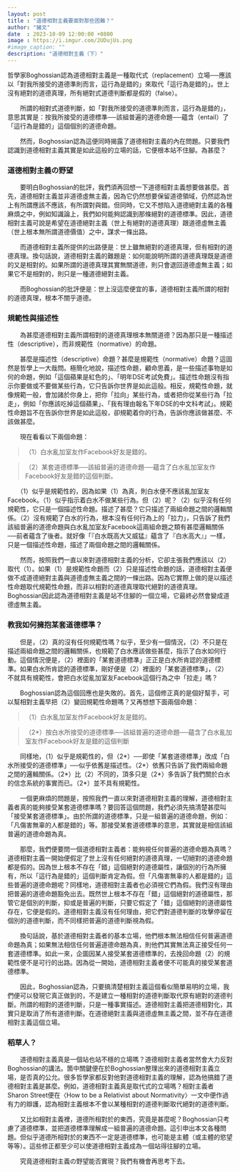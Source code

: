```yaml
---
layout: post
title : "道德相對主義要面對那些困難？"
author: "豬文"
date  : 2023-10-09 12:00:00 +0800
image : https://i.imgur.com/2UDujUs.png
#image_caption: ""
description: "道德相對主義（下）"
---
```


哲學家Boghossian認為道德相對主義是一種取代式（replacement）立場──應該以「對我所接受的道德準則而言，這行為是錯的」來取代「這行為是錯的」。世上沒有絕對的道德真理，所有絕對式道德判斷都是假的（false）。

<!--more-->

　　所謂的相對式道德判斷，如「對我所接受的道德準則而言，這行為是錯的」，意思其實是：按我所接受的道德標準──該組普遍的道德命題──蘊含（entail）了「這行為是錯的」這個個別的道德命題。

　　然而，Boghossian認為這便同時揭露了道德相對主義的內在問題。只要我們認識到道德相對主義其實是如此這般的立場的話，它便根本站不住腳。為甚麼？


### 道德相對主義の野望

　　要明白Boghossian的批評，我們須再回想一下道德相對主義想要做甚麼。首先，道德相對主義並非道德虛無主義，因為它仍然想要保留道德領域，仍然認為世上有所謂應該不應該，有所謂對與錯。但同時，它又不想陷入道德絕對主義的各種麻煩之中，例如知識論上，我們如何能夠認識到那條絕對的道德標準。因此，道德相對主義可說是希望在道德絕對主義（世上有絕對的道德真理）跟道德虛無主義（世上根本無所謂道德價值）之中，謀求一條出路。

　　而道德相對主義所提供的出路便是：世上雖無絕對的道德真理，但有相對的道德真理。換句話說，道德相對主義的難題是：如何能說明所謂的道德真理既是道德的又是相對的。如果所謂的道德真理其實無關道德，則只會退回道德虛無主義；如果它不是相對的，則只是一種道德絕對主義。

　　而Boghossian的批評便是：世上沒這麼便宜的事，道德相對主義所謂的相對的道德真理，根本不關乎道德。


### 規範性與描述性

　　為甚麼道德相對主義所謂相對的道德真理根本無關道德？因為那只是一種描述性（descriptive），而非規範性（normative）的命題。

　　甚麼是描述性（descriptive）命題？甚麼是規範性（normative）命題？這固然是哲學上一大哉問。極簡化地說，描述性命題，顧命思義，是一些描述事物是如何的命題，例如「這個蘋果是紅色的」、「明年DSE考試免費」。描述性命題沒有指示你要做或不要做某些行為，它只告訴你世界是如此這般。相反，規範性命題，就像規範一般，會加諸於你身上，把你「拉向」某些行為，或者把你從某些行為「拉走」，例如「你應該吃掉這個蘋果」、「我有理由報名下年DSE的中文科考試」。規範性命題旨不在告訴你世界是如此這般，卻規範着你的行為，告訴你應該做甚麼、不該做甚麼。

　　現在看看以下兩個命題：

> （1）白水亂加室友作Facebook好友是錯的。

> （2）某套道德標準──該組普遍的道德命題──蘊含了白水亂加室友作Facebook好友是錯的這個判斷。

　　（1）似乎是規範性的，因為如果（1）為真，則白水便不應該亂加室友Facebook。（1）似乎指示着白水不做某些行為。但（2）呢？（2）似乎沒有任何規範性，它只是一個描述性命題。描述了甚麼？它只描述了兩組命題之間的邏輯關係。（2）沒有規範了白水的行為，根本沒有任何行為上的「拉力」，只告訴了我們該組普遍的道德命題與白水亂加室友Facebook這兩組命題之類有甚麼邏輯關係──前者蘊含了後者。就好像「『白水既高大又威猛』蘊含了『白水高大』」一樣，只是一個描述性命題，描述了兩個命題之間的邏輯關係。

　　然而，按照我們一直以來對道德相對主義的分析，它卻主張我們應該以（2）取代（1）。如果（1）是規範性命題而（2）只是描述性命題的話，道德相對主義便做不成道德絕對主義與道德虛無主義之間的一條出路。因為它實際上做的是以描述性命題取代規範性命題，而非以相對的道德真理取代絕對的道德真理。Boghossian因此認為道德相對主義是站不住腳的一個立場，它最終必然會變成道德虛無主義。


### 教我如何擁抱某套道德標準？

　　但是，（2）真的沒有任何規範性嗎？似乎，至少有一個情況，（2）不只是在描述兩組命題之間的邏輯關係，也規範了白水應該做些甚麼，指示了白水如何行動。這個情況便是，（2）裡面的「某套道德標準」正正是白水所肯認的道德標準。如果白水所肯認的道德標準，剛好便是（2）裡面的「某套道德標準」，（2）不就具有規範性，會把白水從亂加室友Facebook這個行為之中「拉走」嗎？

　　Boghossian認為這個回應也是失敗的。首先，這個修正真的是個好幫手，可以幫相對主義早把（2）變回規範性命題嗎？又再想想下面兩個命題：

> （1）白水亂加室友作Facebook好友是錯的。

> （2*）按白水所接受的道德標準──該組普遍的道德命題──蘊含了白水亂加室友作Facebook好友是錯的這個判斷

　　同樣地，（1）似乎是規範性的，但（2*）──即使「某套道德標準」改成「白水所接受的道德標準」──似乎依舊是描述性。（2*）依舊只告訴了我們兩組命題之間的邏輯關係。（2*）比（2）不同的，頂多只是（2*）多告訴了我們關於白水的信念系統的事實而已。（2*）並不具有規範性。

　　一個更麻煩的問題是，按照我們一直以來對道德相對主義的理解，道德相對主義者真的能夠接受某套道德標準嗎？要回答這個問題，我們必須先搞清楚甚麼叫「接受某套道德標準」。由於所謂的道德標準，只是一組普遍的道德命題，例如：「凡傷害無辜的人都是錯的」等。那接受某套道德標準的意思，其實就是相信該組普遍的道德命題為真。

　　那麼，我們便要問一個道德相對主義者：能夠視任何普遍的道德命題為真嗎？道德相對主義一開始便假定了世上沒有任何絕對的道德真理，一切絕對的道德命題都是假的。因為世上根本不存在「錯」這個絕對的道德屬性，讓個別的行為所擁有，所以「這行為是錯的」這個判斷肯定為假。但「凡傷害無辜的人都是錯的」這些普遍的道德命題呢？同樣地，道德相對主義者也必須視它們為假。我們沒有理由把普遍的道德命題豁免出去。既然世上根本不存在「錯」這個絕對的道德屬性，那管它是個別的判斷，抑或是普遍的判斷，只要它假定了「錯」這個絕對的道德屬性存在，它便是假的。道德相對主義沒有任何理由，把它們對道德判斷的攻擊停留在個別的道德判斷，而不同樣把普遍的道德判斷視為假。

　　換句話說，基於道德相對主義者的基本立場，他們根本無法相信任何普遍道德命題為真；如果無法相信任何普遍道德命題為真，則他們其實無法真正接受任何一套道德標準。如此一來，企圖因某人接受某套道德標準的，去挽回命題（2）的規範性便不是可行的出路。因為從一開始，道德相對主義者便不可能真的接受某套道德標準。

　　因此，Boghossian認為，只要搞清楚相對主義這個看似簡單易明的立場，我們便可以發現它真正做到的，不是建立一種相對的道德判斷取代原有絕對的道德判斷。所謂的相對的道德判斷，只是一種事實描述。道德相對主義把道德相對化，其實只是取消了所有道德判斷。在道德絕對主義與道德虛無主義之間，並不存在道德相對主義這個立場。


### 稻草人？

　　道德相對主義真是一個站也站不穩的立場嗎？道德相對主義者當然會大力反對Boghossian的講法。箇中關鍵便在於Boghossian整理出來的道德相對主義立場，是否真的公允。很多哲學家都反對他對道德相對主義的理解，認為他搞錯了道德相對主義是甚麼。例如，道德相對主義真是取代式的立場嗎？相對主義者Sharon Street便在〈How to be a Relativist about Normativity〉一文中便作過有力的辯護，認為相對主義根本不會以某種相對的道德判斷取代絕對的道德判斷。

　　又比如相對主義裡，道德所相對於的東西，究竟是甚麼呢？Boghossian只考慮了道德標準，並把道德標準理解成一組普遍的道德命題。這引申出本文各種問題。但似乎道德所相對於的東西不一定是道德標準，也可能是主體（或主體的慾望等等）。這些修正都至少可以使道德相對主義成為一個站得往腳的立場。

　　究竟道德相對主義の野望能否實現？我們有機會再思考下去。

<!--END-->